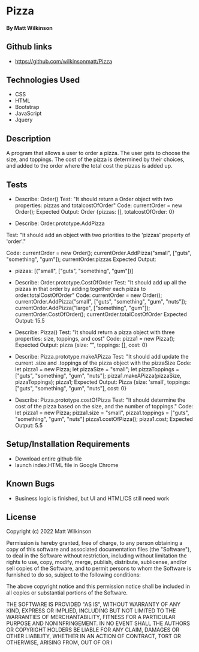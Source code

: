 # Pizza

#### By Matt Wilkinson


## Github links
* https://github.com/wilkinsonmatt/Pizza


## Technologies Used

* CSS
* HTML
* Bootstrap
* JavaScript
* Jquery

## Description
A program that allows a user to order a pizza. The user gets to choose the size, and toppings. The cost of the pizza is determined by their choices, and added to the order where the total cost the pizzas is added up.


## Tests

* Describe: Order()
Test: 
      "It should return a Order object with two properties: pizzas and totalcostOfOrder"
Code: 
      currentOrder = new Order();
Expected Output: 
      Order {pizzas: [], totalcostOfOrder: 0}

* Describe: Order.prototype.AddPizza  

Test: 
    "It should add an object with two priorities to the 'pizzas' property of 'order'."

Code: 
      currentOrder = new Order();
      currentOrder.AddPizza("small", ["guts", "something", "gum"]);
      currentOrder.pizzas
Expected Output: 
-   pizzas: [("small", ["guts", "something", "gum"])]

* Describe: Order.prototype.CostOfOrder
Test: 
      "It should add up all the pizzas in that order by adding together each pizza to order.totalCostOfOrder"
Code: 
      currentOrder = new Order();
      currentOrder.AddPizza("small", ["guts", "something", "gum", "nuts"]);
      currentOrder.AddPizza("large", ["something", "gum"]);
      currentOrder.CostOfOrder();
      currentOrder.totalCostOfOrder
Expected Output: 15.5

* Describe: Pizza()
Test: 
      "It should return a pizza object with three properties: size, toppings, and cost"
Code: 
      pizza1 = new Pizza();
Expected Output: 
      pizza {size: "", toppings: [], cost: 0}

* Describe: Pizza.prototype.makeAPizza
Test: 
      "It should add update the current .size and .toppings of the pizza object with the pizzaSize
Code: 
      let pizza1 = new Pizza;
      let pizzaSize = "small";
      let pizzaToppings = ["guts", "something", "gum", "nuts"];
      pizza1.makeAPizza(pizzaSize, pizzaToppings);
      pizza1;
Expected Output: 
      Pizza {size: 'small', toppings: ["guts", "something", "gum", "nuts"], cost: 0}

* Describe: Pizza.prototype.costOfPizza
Test: 
      "It should determine the cost of the pizza based on the size, and the number of toppings." 
Code: 
      let pizza1 = new Pizza;
      pizza1.size = "small",
      pizza1.toppings = ["guts", "something", "gum", "nuts"]
      pizza1.costOfPizza();
      pizza1.cost;
Expected Output: 
      5.5




## Setup/Installation Requirements

* Download entire github file
* launch index.HTML file in Google Chrome

## Known Bugs

* Business logic is finished, but UI and HTML/CS still need work

## License

Copyright (c) 2022 Matt Wilkinson

Permission is hereby granted, free of charge, to any person obtaining a copy
of this software and associated documentation files (the "Software"), to deal
in the Software without restriction, including without limitation the rights
to use, copy, modify, merge, publish, distribute, sublicense, and/or sell
copies of the Software, and to permit persons to whom the Software is
furnished to do so, subject to the following conditions:

The above copyright notice and this permission notice shall be included in all
copies or substantial portions of the Software.

THE SOFTWARE IS PROVIDED "AS IS", WITHOUT WARRANTY OF ANY KIND, EXPRESS OR
IMPLIED, INCLUDING BUT NOT LIMITED TO THE WARRANTIES OF MERCHANTABILITY,
FITNESS FOR A PARTICULAR PURPOSE AND NONINFRINGEMENT. IN NO EVENT SHALL THE
AUTHORS OR COPYRIGHT HOLDERS BE LIABLE FOR ANY CLAIM, DAMAGES OR OTHER
LIABILITY, WHETHER IN AN ACTION OF CONTRACT, TORT OR OTHERWISE, ARISING FROM,
OUT OF OR I